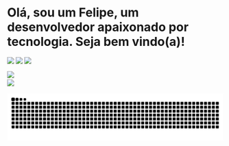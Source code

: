 # Olá, sou um Felipe, um desenvolvedor apaixonado por tecnologia. Seja bem vindo(a)!

[<img src="https://img.shields.io/badge/linkedin-%230077B5.svg?&style=for-the-badge&logo=linkedin&logoColor=white" />](https://www.linkedin.com/in/felipe-muros-48367433/) [<img src = "https://img.shields.io/badge/instagram-%23E4405F.svg?&style=for-the-badge&logo=instagram&logoColor=white">](https://www.instagram.com/felipe.muros/) [<img src = "https://img.shields.io/badge/facebook-%231877F2.svg?&style=for-the-badge&logo=facebook&logoColor=white">](https://www.facebook.com/xlipxlip)

  <div>
  <a href="https://github.com/murosfc">
    <img height="220em" src="https://github-readme-stats.vercel.app/api?username=murosfc&count_private=true&theme=radical"/>
    
   <br>
  <img height="220em" src="https://github-readme-stats.vercel.app/api/top-langs/?username=murosfc&layout=compact&count_private=true&theme=radical"/>
</div>
  
  ![Snake animation](https://github.com/murosfc/murosfc/blob/output/github-contribution-grid-snake.svg)

